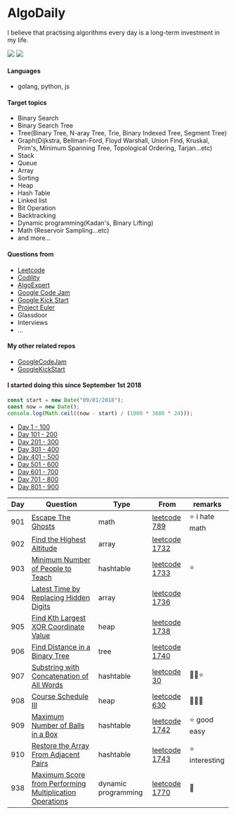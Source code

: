 # AlgoDaily

I believe that practising algorithms every day is a long-term investment in my life.

[![](https://lc.coding.gs/v1/ranking/calvinchankf.svg?logo=leetcode)](https://leetcode.com/calvinchankf/)
[![](https://lc.coding.gs/v1/solved/calvinchankf.svg?logo=leetcode)](https://leetcode.com/calvinchankf/)

#### Languages

-   golang, python, js

#### Target topics

-   Binary Search
-   Binary Search Tree
-   Tree(Binary Tree, N-aray Tree, Trie, Binary Indexed Tree, Segment Tree)
-   Graph(Dijkstra, Bellman-Ford, Floyd Warshall, Union Find, Kruskal, Prim's, Minimum Spanning Tree, Topological Ordering, Tarjan...etc)
-   Stack
-   Queue
-   Array
-   Sorting
-   Heap
-   Hash Table
-   Linked list
-   Bit Operation
-   Backtracking
-   Dynamic programming(Kadan's, Binary Lifting)
-   Math (Reservoir Sampling...etc)
-   and more...

#### Questions from

-   [Leetcode](https://leetcode.com)
-   [Codility](https://app.codility.com/programmers/lessons/)
-   [AlgoExpert](https://www.algoexpert.io)
-   [Google Code Jam](https://codingcompetitions.withgoogle.com/codejam)
-   [Google Kick Start](https://codingcompetitions.withgoogle.com/kickstart/)
-   [Project Euler](https://projecteuler.net)
-   Glassdoor
-   Interviews
-   ...

#### My other related repos

-   [GoogleCodeJam](https://github.com/calvinchankf/GoogleCodeJam)
-   [GoogleKickStart](https://github.com/calvinchankf/GoogleKickStart)

#### I started doing this since September 1st 2018

```js
const start = new Date("09/01/2018");
const now = new Date();
console.log(Math.ceil((now - start) / (1000 * 3600 * 24)));
```

-   [Day 1 - 100](./markdowns/day1-100.md)
-   [Day 101 - 200](./markdowns/day101-200.md)
-   [Day 201 - 300](./markdowns/day201-300.md)
-   [Day 301 - 400](./markdowns/day301-400.md)
-   [Day 401 - 500](./markdowns/day401-500.md)
-   [Day 501 - 600](./markdowns/day501-600.md)
-   [Day 601 - 700](./markdowns/day601-700.md)
-   [Day 701 - 800](./markdowns/day701-800.md)
-   [Day 801 - 900](./markdowns/day801-900.md)

| Day | Question                                                                                                                          | Type                | From                                                                                                    | remarks         |
| --- | --------------------------------------------------------------------------------------------------------------------------------- | ------------------- | ------------------------------------------------------------------------------------------------------- | --------------- |
| 901 | [Escape The Ghosts](/leetcode/789-escape-the-ghosts)                                                                              | math                | [leetcode 789](https://leetcode.com/problems/escape-the-ghosts/)                                        | ⭐️ i hate math |
| 902 | [Find the Highest Altitude](/leetcode/1732-find-the-highest-altitude)                                                             | array               | [leetcode 1732](https://leetcode.com/problems/find-the-highest-altitude/)                               |                 |
| 903 | [Minimum Number of People to Teach](/leetcode/1733-minimum-number-of-people-to-teach)                                             | hashtable           | [leetcode 1733](https://leetcode.com/problems/minimum-number-of-people-to-teach/)                       | ⭐️             |
| 904 | [Latest Time by Replacing Hidden Digits](/leetcode/1736-latest-time-by-replacing-hidden-digits)                                   | array               | [leetcode 1736](https://leetcode.com/problems/latest-time-by-replacing-hidden-digits/)                  |                 |
| 905 | [Find Kth Largest XOR Coordinate Value](/leetcode/1738-find-kth-largest-xor-coordinate-value)                                     | heap                | [leetcode 1738](https://leetcode.com/problems/find-kth-largest-xor-coordinate-value/)                   |                 |
| 906 | [Find Distance in a Binary Tree](/leetcode/1740-find-distance-in-a-binary-tree)                                                   | tree                | [leetcode 1740](https://leetcode.com/problems/find-distance-in-a-binary-tree/)                          |                 |
| 907 | [Substring with Concatenation of All Words](/leetcode/30-substring-with-concatenation-of-all-words)                               | hashtable           | [leetcode 30](https://leetcode.com/problems/substring-with-concatenation-of-all-words/)                 | 📌🤔⭐️         |
| 908 | [Course Schedule III](/leetcode/630-course-schedule-iii)                                                                          | heap                | [leetcode 630](https://leetcode.com/problems/course-schedule-iii/)                                      | 📌📌📌          |
| 909 | [Maximum Number of Balls in a Box](/leetcode/1742-maximum-number-of-balls-in-a-box)                                               | hashtable           | [leetcode 1742](https://leetcode.com/problems/maximum-number-of-balls-in-a-box/)                        | ⭐️ good easy   |
| 910 | [Restore the Array From Adjacent Pairs](/leetcode/1743-restore-the-array-from-adjacent-pairs)                                     | hashtable           | [leetcode 1743](https://leetcode.com/problems/restore-the-array-from-adjacent-pairs/)                   | ⭐️ interesting |
| 938 | [Maximum Score from Performing Multiplication Operations](/leetcode/1770-maximum-score-from-performing-multiplication-operations) | dynamic programming | [leetcode 1770](https://leetcode.com/problems/maximum-score-from-performing-multiplication-operations/) | 🤔              |
